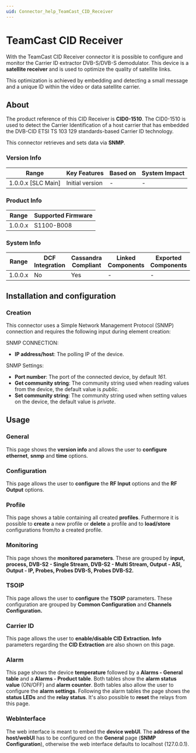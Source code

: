 ```yaml
---
uid: Connector_help_TeamCast_CID_Receiver
---
```


# TeamCast CID Receiver

With the TeamCast CID Receiver connector it is possible to configure and monitor the Carrier ID extractor DVB-S/DVB-S demodulator. This device is a **satellite receiver** and is used to optimize the quality of satellite links.

This optimization is achieved by embedding and detecting a small message and a unique ID within the video or data satellite carrier.

## About

The product reference of this CID Receiver is **CID0-1510**. The CID0-1510 is used to detect the Carrier Identification of a host carrier that has embedded the DVB-CID ETSI TS 103 129 standards-based Carrier ID technology.

This connector retrieves and sets data via **SNMP**.

### Version Info

| Range                | Key Features     | Based on     | System Impact     |
|----------------------|------------------|--------------|-------------------|
| 1.0.0.x [SLC Main]   | Initial version  | -            | -                 |

### Product Info

| Range     | Supported Firmware     |
|-----------|------------------------|
| 1.0.0.x   | S1100-B008             |

### System Info

| Range     | DCF Integration     | Cassandra Compliant     | Linked Components     | Exported Components     |
|-----------|---------------------|-------------------------|-----------------------|-------------------------|
| 1.0.0.x   | No                  | Yes                     | -                     | -                       |

## Installation and configuration

### Creation

This connector uses a Simple Network Management Protocol (SNMP) connection and requires the following input during element creation:

SNMP CONNECTION:

- **IP address/host**: The polling IP of the device.

SNMP Settings:

- **Port number**: The port of the connected device, by default *161*.
- **Get community string**: The community string used when reading values from the device, the default value is *public*.
- **Set community string**: The community string used when setting values on the device, the default value is *private*.

## Usage

### General

This page shows the **version info** and allows the user to **configure ethernet**, **snmp** and **time** options.

### Configuration

This page allows the user to **configure** the **RF Input** options and the **RF Output** options.

### Profile

This page shows a table containing all created **profiles**. Futhermore it is possible to **create** a new profile or **delete** a profile and to **load/store** configurations from/to a created profile.

### Monitoring

This page shows the **monitored parameters**. These are grouped by **input, process, DVB-S2 - Single Stream, DVB-S2 - Multi Stream, Output - ASI, Output - IP, Probes, Probes DVB-S, Probes DVB-S2.**

### TSOIP

This page allows the user to **configure** the **TSOIP** parameters. These configuration are grouped by **Common Configuration** and **Channels Configuration.**

### Carrier ID

This page allows the user to **enable/disable CID Extraction. Info** parameters regarding the **CID Extraction** are also shown on this page.

### Alarm

This page shows the device **temperature** followed by a **Alarms - General table** and a **Alarms - Product table**. Both tables show the **alarm status value** (ON/OFF) and **alarm counter**. Both tables also allow the user to configure the **alarm settings**.
Following the alarm tables the page shows the **status LEDs** and the **relay status**. It's also possible to **reset** the relays from this page.

### WebInterface

The web interface is meant to embed the **device webUI**. The **address of the host/webUI** has to be configured on the **General** page (**SNMP Configuration**), otherwise the web interface defaults to localhost (127.0.0.1).
